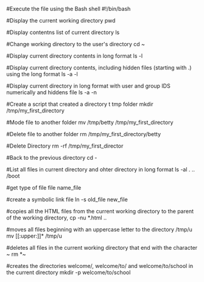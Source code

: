 #Execute the file using the Bash shell
#!/bin/bash

#Display the current working directory
pwd

#Display contentns list of current directory
ls

#Change working directory to the user's directory
cd ~

#Display current directory contents in long format
ls -l

#Display current directory contents, including hidden files (starting with .) using the long format
ls -a -l

#Display current directory in long format with user and group IDS numerically and hiddens file
ls -a -n

#Create a script that created a directory t tmp folder
mkdir /tmp/my_first_directory

#Mode file to another folder
mv /tmp/betty /tmp/my_first_directory

#Delete file to another folder
rm /tmp/my_first_directory/betty

#Delete Directory
rm -rf /tmp/my_first_director

#Back to the previous directory
cd -

#List all files in current directory and ohter directory in long format
ls -al . .. /boot

#get type of file
file name_file

#create a symbolic link file
ln -s old_file new_file

#copies all the HTML files from the current working directory to the parent of the working directory,
cp -nu *.html ..

#moves all files beginning with an uppercase letter to the directory /tmp/u
mv [[:upper:]]* /tmp/u

#deletes all files in the current working directory that end with the character ~
rm *~

#creates the directories welcome/, welcome/to/ and welcome/to/school in the current directory
mkdir -p welcome/to/school



